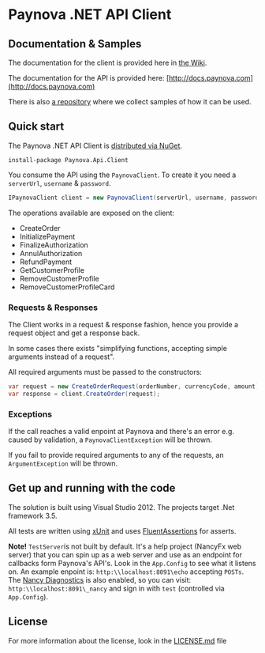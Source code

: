 # Paynova .NET API Client #

## Documentation & Samples ##
The documentation for the client is provided here in [the Wiki](https://github.com/Paynova/paynova-api-net-client/wiki).

The documentation for the API is provided here: [http://docs.paynova.com](http://docs.paynova.com)

There is also [a repository](https://github.com/Paynova/paynova-api-net-client-samples) where we collect samples of how it can be used.

## Quick start ##
The Paynova .NET API Client is [distributed via NuGet](http://www.nuget.org/packages/paynova.api.client/).

```
install-package Paynova.Api.Client
```

You consume the API using the `PaynovaClient`. To create it you need a `serverUrl`, `username` & `password`.

```csharp
IPaynovaClient client = new PaynovaClient(serverUrl, username, password);
```

The operations available are exposed on the client:

- CreateOrder
- InitializePayment
- FinalizeAuthorization
- AnnulAuthorization
- RefundPayment
- GetCustomerProfile
- RemoveCustomerProfile
- RemoveCustomerProfileCard

### Requests & Responses ###
The Client works in a request & response fashion, hence you provide a request object and get a response back.

In some cases there exists "simplifying functions, accepting simple arguments instead of a request".

All required arguments must be passed to the constructors:

```csharp
var request = new CreateOrderRequest(orderNumber, currencyCode, amount);
var response = client.CreateOrder(request);
```

### Exceptions ###
If the call reaches a valid enpoint at Paynova and there's an error e.g. caused by validation, a `PaynovaClientException` will be thrown.

If you fail to provide required arguments to any of the requests, an `ArgumentException` will be thrown.

## Get up and running with the code ##
The solution is built using Visual Studio 2012. The projects target .Net framework 3.5.

All tests are written using [xUnit](https://github.com/xunit/xunit) and uses [FluentAssertions](https://github.com/dennisdoomen/fluentassertions) for asserts.

**Note!** `TestServer`is not built by default. It's a help project (NancyFx web server) that you can spin up as a web server and use as an endpoint for callbacks form Paynova's API's. Look in the `App.Config` to see what it listens on. An example enpoint is: `http:\\localhost:8091\echo` accepting `POSTs`. The [Nancy Diagnostics](https://github.com/NancyFx/Nancy/wiki/Diagnostics) is also enabled, so you can visit: `http:\\localhost:8091\_nancy` and sign in with `test` (controlled via `App.Config`).

## License ##
For more information about the license, look in the [LICENSE.md](https://github.com/Paynova/paynova-api-net-client/blob/master/LICENSE.md) file
